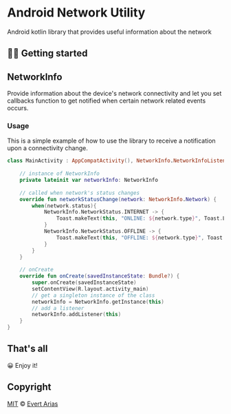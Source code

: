 # Android Network Utility

Android kotlin library that provides useful information about the network

## :man_technologist: Getting started

## NetworkInfo

Provide information about the device's network connectivity and let you set callbacks function to get notified when certain network related events occurs. 

### Usage

This is a simple example of how to use the library to receive a notification upon a connectivity change.

```Kotlin
class MainActivity : AppCompatActivity(), NetworkInfo.NetworkInfoListener {
   
    // instance of NetworkInfo
    private lateinit var networkInfo: NetworkInfo
    
    // called when network's status changes
    override fun networkStatusChange(network: NetworkInfo.Network) {
        when(network.status){
            NetworkInfo.NetworkStatus.INTERNET -> {
                Toast.makeText(this, "ONLINE: ${network.type}", Toast.LENGTH_SHORT).show()
            }
            NetworkInfo.NetworkStatus.OFFLINE -> {
                Toast.makeText(this, "OFFLINE: ${network.type}", Toast.LENGTH_SHORT).show()
            }
        }
    }
    
    // onCreate
    override fun onCreate(savedInstanceState: Bundle?) {
        super.onCreate(savedInstanceState)
        setContentView(R.layout.activity_main)
        // get a singleton instance of the class
        networkInfo = NetworkInfo.getInstance(this)
        // add a listener
        networkInfo.addListener(this)
    }
}

```



## That's all

:grinning: Enjoy it!



## Copyright

[MIT](https://github.com/evert-arias/android-network-utility/blob/master/LICENSE) © [Evert Arias](https://evert-arias.github.io/)
